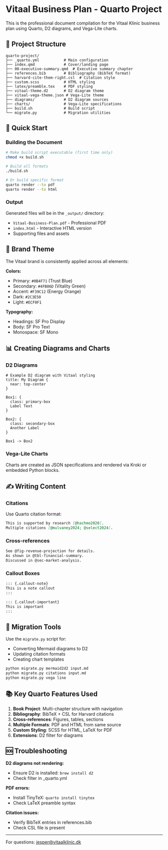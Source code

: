# Vitaal Business Plan - Quarto Project

This is the professional document compilation for the Vitaal Klinic business plan using Quarto, D2 diagrams, and Vega-Lite charts.

## 📁 Project Structure

```
quarto-project/
├── _quarto.yml           # Main configuration
├── index.qmd             # Cover/landing page
├── 00-executive-summary.qmd  # Executive summary chapter
├── references.bib        # Bibliography (BibTeX format)
├── harvard-cite-them-right.csl  # Citation style
├── custom.scss           # HTML styling
├── latex/preamble.tex    # PDF styling
├── vitaal-theme.d2       # D2 diagram theme
├── vitaal-vega-theme.json # Vega-Lite theme
├── diagrams/             # D2 diagram sources
├── charts/               # Vega-Lite specifications
├── build.sh              # Build script
└── migrate.py            # Migration utilities
```

## 🚀 Quick Start

### Building the Document

```bash
# Make build script executable (first time only)
chmod +x build.sh

# Build all formats
./build.sh

# Or build specific format
quarto render --to pdf
quarto render --to html
```

### Output

Generated files will be in the `_output/` directory:
- `Vitaal-Business-Plan.pdf` - Professional PDF
- `index.html` - Interactive HTML version
- Supporting files and assets

## 🎨 Brand Theme

The Vitaal brand is consistently applied across all elements:

**Colors:**
- Primary: `#0B4F71` (Trust Blue)
- Secondary: `#4FB06D` (Vitality Green)
- Accent: `#F39C12` (Energy Orange)
- Dark: `#2C3E50`
- Light: `#ECF0F1`

**Typography:**
- Headings: SF Pro Display
- Body: SF Pro Text
- Monospace: SF Mono

## 📊 Creating Diagrams and Charts

### D2 Diagrams

```d2
# Example D2 diagram with Vitaal styling
title: My Diagram {
  near: top-center
}

Box1: {
  class: primary-box
  Label Text
}

Box2: {
  class: secondary-box
  Another Label
}

Box1 -> Box2
```

### Vega-Lite Charts

Charts are created as JSON specifications and rendered via Kroki or embedded Python blocks.

## ✍️ Writing Content

### Citations

Use Quarto citation format:
```markdown
This is supported by research [@hachmo2020].
Multiple citations [@mulvaney2024; @select2024].
```

### Cross-references

```markdown
See @fig-revenue-projection for details.
As shown in @tbl-financial-summary.
Discussed in @sec-market-analysis.
```

### Callout Boxes

```markdown
::: {.callout-note}
This is a note callout
:::

::: {.callout-important}
This is important
:::
```

## 🔧 Migration Tools

Use the `migrate.py` script for:
- Converting Mermaid diagrams to D2
- Updating citation formats
- Creating chart templates

```bash
python migrate.py mermaid2d2 input.md
python migrate.py citations input.md
python migrate.py vega line
```

## 📚 Key Quarto Features Used

1. **Book Project**: Multi-chapter structure with navigation
2. **Bibliography**: BibTeX + CSL for Harvard citations
3. **Cross-references**: Figures, tables, sections
4. **Multiple Formats**: PDF and HTML from same source
5. **Custom Styling**: SCSS for HTML, LaTeX for PDF
6. **Extensions**: D2 filter for diagrams

## 🆘 Troubleshooting

**D2 diagrams not rendering:**
- Ensure D2 is installed: `brew install d2`
- Check filter in _quarto.yml

**PDF errors:**
- Install TinyTeX: `quarto install tinytex`
- Check LaTeX preamble syntax

**Citation issues:**
- Verify BibTeX entries in references.bib
- Check CSL file is present

---

For questions: jesper@vitaalklinic.dk
